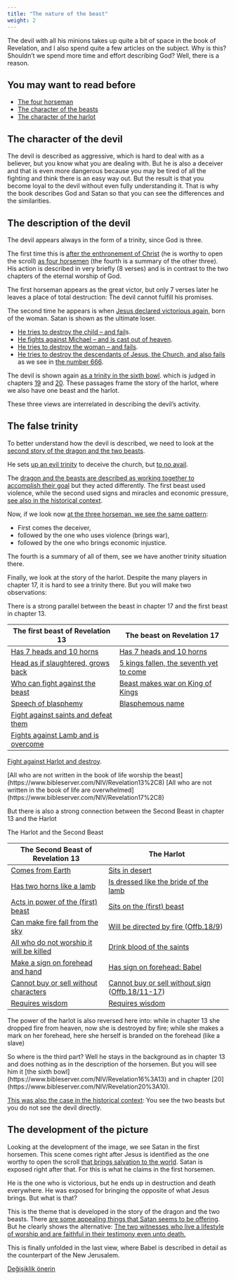 ```yaml
---
title: "The nature of the beast"
weight: 2
---
```



The devil with all his minions takes up quite a bit of space in the book of Revelation, and I also spend quite a few articles on the subject. Why is this? Shouldn’t we spend more time and effort describing God? Well, there is a reason.


## You may want to read before

<a name="98d6"></a>
- [The four horseman](../../../../content/seals/expl/the-mystery-of-the-four-horse-men)
- [The character of the beasts](../../../../content/beasts/expl/the-nature-of-the-beast-in-the-book-of-revelation)
- [The character of the harlot](../../../../content/harlot/expl/the-character-and-destiny-of-the-harlot)



## The character of the devil

<a name="537c"></a>
The devil is described as aggressive, which is hard to deal with as a believer, but you know what you are dealing with. But he is also a deceiver and that is even more dangerous because you may be tired of all the fighting and think there is an easy way out. But the result is that you become loyal to the devil without even fully understanding it. That is why the book describes God and Satan so that you can see the differences and the similarities.


## The description of the devil

<a name="4281"></a>
The devil appears always in the form of a trinity, since God is three.

The first time this is [after the enthronement of Christ](https://www.bibleserver.com/NIV/Revelation5) (he is worthy to open the scroll) [as four horsemen](https://www.bibleserver.com/NIV/Revelation6%3A1-8) (the fourth is a summary of the other three). His action is described in very briefly (8 verses) and is in contrast to the two chapters of the eternal worship of God.

The first horseman appears as the great victor, but only 7 verses later he leaves a place of total destruction: The devil cannot fulfill his promises.

The second time he appears is when [Jesus declared victorious again](https://www.bibleserver.com/NIV/Revelation12), born of the woman. Satan is shown as the ultimate loser.

- [He tries to destroy the child – and fail](https://www.bibleserver.com/NIV/Revelation12%3A1-6)s.
- [He fights against Michael – and is cast out of heaven](https://www.bibleserver.com/NIV/Revelation12%3A7-12).
- [He tries to destroy the woman – and fails](https://www.bibleserver.com/NIV/Revelation12%3A13-17).
- [He tries to destroy the descendants of Jesus, the Church, and also fails](https://www.bibleserver.com/NIV/Revelation13) as we see in [the number 666](../../../../content/beasts/expl/666-the-number-of-the-beast#5112).


The devil is shown again [as a trinity in the sixth bowl](https://www.bibleserver.com/NIV/Revelation16%3A13). which is judged in chapters [19](https://www.bibleserver.com/NIV/Revelation19%3A20) and [20](https://www.bibleserver.com/NIV/Revelation20%3A10). These passages frame the story of the harlot, where we also have one beast and the harlot.

These three views are interrelated in describing the devil’s activity.


## The false trinity

<a name="45d1"></a>
To better understand how the devil is described, we need to look at the [second story of the dragon and the two beasts](https://www.bibleserver.com/NIV/Revelation13).

He sets [up an evil trinity](../../../../content/beasts/expl/the-nature-of-the-beast-in-the-book-of-revelation#f4be) to deceive the church, but [to no avail](../../../../content/beasts/expl/666-the-number-of-the-beast#5112).

The [dragon and the beasts are described as working together to accomplish their goal](../../../../content/beasts/expl/the-nature-of-the-beast-in-the-book-of-revelation#f4be) but they acted differently. The first beast used violence, while the second used signs and miracles and economic pressure, [see also in the historical context](../../../../content/beasts/expl/the-beasts-and-the-666-in-historical-context).

Now, if we look now [at the three horseman, we see the same pattern](../../../../content/seals/expl/the-mystery-of-the-four-horse-men):

- First comes the deceiver,
- followed by the one who uses violence (brings war),
- followed by the one who brings economic injustice.


The fourth is a summary of all of them, see we have another trinity situation there.

Finally, we look at the story of the harlot. Despite the many players in chapter 17, it is hard to see a trinity there. But you will make two observations:

There is a strong parallel between the beast in chapter 17 and the first beast in chapter 13.


| The first beast of Revelation 13 | The beast on Revelation 17 |
|----------------------------------|----------------------------|
| [Has 7 heads and 10 horns](https://www.bibleserver.com/NIV/Revelation13%2C1) | [Has 7 heads and 10 horns](https://www.bibleserver.com/NIV/Revelation17%2C3) |
| [Head as if slaughtered, grows back](https://www.bibleserver.com/NIV/Revelation13%2C3) | [5 kings fallen, the seventh yet to come](https://www.bibleserver.com/NIV/Revelation17%2C10) |
| [Who can fight against the beast](https://www.bibleserver.com/NIV/Revelation13%2C4) | [Beast makes war on King of Kings](https://www.bibleserver.com/NIV/Revelation17%2C14) |
| [Speech of blasphemy](https://www.bibleserver.com/NIV/Revelation13%2C5-6) | [Blasphemous name](https://www.bibleserver.com/NIV/Revelation17%2C3) |
| [Fight against saints and defeat them](https://www.bibleserver.com/NIV/Revelation13%2C7) | 
[Fights against Lamb and is overcome](https://www.bibleserver.com/NIV/Revelation17%2C14) |
[Fight against Harlot and destroy](https://www.bibleserver.com/NIV/Revelation17%2C16).
			

<tr>
<td>[All who are not written in the book of life worship the beast](https://www.bibleserver.com/NIV/Revelation13%2C8)</td>
<td>[All who are not written in the book of life are overwhelmed](https://www.bibleserver.com/NIV/Revelation17%2C8)</td>
</tr>

But there is also a strong connection between the Second Beast in chapter 13 and the Harlot
<p>The Harlot and the Second Beast</p>


| The Second Beast of Revelation 13 | The Harlot |
|-----------------------------------|------------|
| [Comes from Earth](https://www.bibleserver.com/NIV/Revelation13%2C11) | [Sits in desert](https://www.bibleserver.com/NIV/Revelation17%2C3) |
| [Has two horns like a lamb](https://www.bibleserver.com/NIV/Revelation13%2C11) | [Is dressed like the bride of the lamb](https://www.bibleserver.com/NIV/Revelation17%2C4) |
| [Acts in power of the (first) beast](https://www.bibleserver.com/NIV/Revelation13%2C12) | [Sits on the (first) beast](https://www.bibleserver.com/NIV/Revelation17%2C3) |
| [Can make fire fall from the sky](https://www.bibleserver.com/NIV/Revelation13%2C13) | [Will be directed by fire ](https://www.bibleserver.com/NIV/Revelation17%2C16) ([Offb.18/9](https://www.bibleserver.com/NIV/Revelation18%2C9)) |
| [All who do not worship it will be killed](https://www.bibleserver.com/NIV/Revelation13%2C15) | [Drink blood of the saints](https://www.bibleserver.com/NIV/Revelation17%2C6) |
| [Make a sign on forehead and hand](https://www.bibleserver.com/NIV/Revelation13%2C16) | [Has sign on forehead: Babel](https://www.bibleserver.com/NIV/Revelation17%2C5) |
| [Cannot buy or sell without characters](https://www.bibleserver.com/NIV/Revelation13%2C17) | [Cannot buy or sell without sign](https://www.bibleserver.com/NIV/Revelation18%2C3) ([Offb.18/11-17](https://www.bibleserver.com/NIV/Revelation18%2C11-17)) |
| [Requires wisdom](https://www.bibleserver.com/NIV/Revelation13%2C18) | [Requires wisdom](https://www.bibleserver.com/NIV/Revelation17%2C9) |
<p>The power of the harlot is also reversed here into: while in chapter 13 she dropped fire from heaven, now she is destroyed by fire; while she makes a mark on her forehead, here she herself is branded on the forehead (like a slave)</p>
So where is the third part? Well he stays in the background as in chapter 13 and does nothing as in the description of the horsemen. But you will see him it [the sixth bowl](https://www.bibleserver.com/NIV/Revelation16%3A13) and in chapter [20](https://www.bibleserver.com/NIV/Revelation20%3A10).

[This was also the case in the historical context](../../../../content/beasts/expl/the-beasts-and-the-666-in-historical-context): You see the two beasts but you do not see the devil directly.


## The development of the picture

<a name="6ef8"></a>
Looking at the development of the image, we see Satan in the first horsemen. This scene comes right after Jesus is identified as the one worthy to open the scroll [that brings salvation to the world](../../../../content/seals/expl/the-book-with-the-seven-seals). Satan is exposed right after that. For this is what he claims in the first horsemen.

He is the one who is victorious, but he ends up in destruction and death everywhere. He was exposed for bringing the opposite of what Jesus brings. But what is that?

This is the theme that is developed in the story of the dragon and the two beasts. There [are some appealing things that Satan seems to be offering](../../../../content/beasts/expl/the-nature-of-the-beast-in-the-book-of-revelation#896a). But he clearly shows the alternative: [The two witnesses who live a lifestyle of worship and are faithful in their testimony even unto death.](../../../../content/witnesses/expl/the-two-witnesses)

This is finally unfolded in the last view, where Babel is described in detail as the counterpart of the New Jerusalem.






[Değişiklik önerin](https://github.com/revelation-today/revelation-today/blob/main/exampleSite/content/docs/content/beasts/expl/the-nature-of-the-beast.md)
